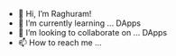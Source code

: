 - 👋 Hi, I’m Raghuram!
- 🌱 I’m currently learning ... DApps
- 💞️ I’m looking to collaborate on ... DApps
- 📫 How to reach me ...

<!---
raghu-megh/raghu-megh is a ✨ special ✨ repository because its `README.md` (this file) appears on your GitHub profile.
You can click the Preview link to take a look at your changes.
--->

